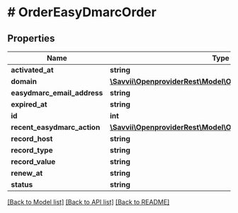 # # OrderEasyDmarcOrder

## Properties

Name | Type | Description | Notes
------------ | ------------- | ------------- | -------------
**activated_at** | **string** |  | [optional]
**domain** | [**\Savvii\OpenproviderRest\Model\OrderDomain**](OrderDomain.md) |  | [optional]
**easydmarc_email_address** | **string** |  | [optional]
**expired_at** | **string** |  | [optional]
**id** | **int** |  | [optional]
**recent_easydmarc_action** | [**\Savvii\OpenproviderRest\Model\OrderRecentEasyDmarcAction**](OrderRecentEasyDmarcAction.md) |  | [optional]
**record_host** | **string** |  | [optional]
**record_type** | **string** |  | [optional]
**record_value** | **string** |  | [optional]
**renew_at** | **string** |  | [optional]
**status** | **string** |  | [optional]

[[Back to Model list]](../../README.md#models) [[Back to API list]](../../README.md#endpoints) [[Back to README]](../../README.md)
